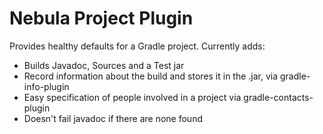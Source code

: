 Nebula Project Plugin
=====================
Provides healthy defaults for a Gradle project. Currently adds:

* Builds Javadoc, Sources and a Test jar
* Record information about the build and stores it in the .jar, via gradle-info-plugin
* Easy specification of people involved in a project via gradle-contacts-plugin
* Doesn't fail javadoc if there are none found


